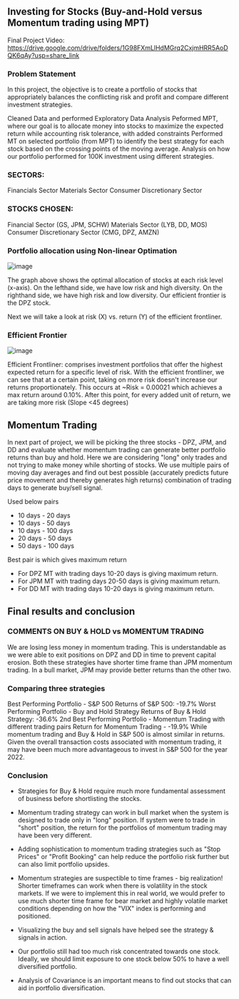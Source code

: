 ## Investing for Stocks (Buy-and-Hold versus Momentum trading using MPT)
 Final Project Video: https://drive.google.com/drive/folders/1G98FXmLlHdMGrq2CxjmHRR5AoDQK6qAy?usp=share_link

### Problem Statement
In this project, the objective is to create a portfolio of stocks that appropriately balances the conflicting risk and profit and compare different investment strategies.

Cleaned Data and performed Exploratory Data Analysis
Peformed MPT, where our goal is to allocate money into stocks to maximize the expected return while accounting risk tolerance, with added constraints
Performed MT on selected portfolio (from MPT) to identify the best strategy for each stock based on the crossing points of the moving average.
Analysis on how our portfolio performed for 100K investment using different strategies.
### SECTORS:

Financials Sector
Materials Sector
Consumer Discretionary Sector
### STOCKS CHOSEN:

Financial Sector (GS, JPM, SCHW)
Materials Sector (LYB, DD, MOS)
Consumer Discretionary Sector (CMG, DPZ, AMZN)

### Portfolio allocation using Non-linear Optimation
![image](https://user-images.githubusercontent.com/82319213/214487436-b200589c-d2c1-4a7c-87f4-01378b25e331.png)

The graph above shows the optimal allocation of stocks at each risk level (x-axis). On the lefthand side, we have low risk and high diversity.
On the righthand side, we have high risk and low diversity. Our efficient frontier is the DPZ stock.

Next we will take a look at risk (X) vs. return (Y) of the efficient frontliner.

### Efficient Frontier

![image](https://user-images.githubusercontent.com/82319213/214487534-be7ccecc-3b5e-4e79-9572-9b6bde89361d.png)

Efficient Frontliner: comprises investment portfolios that offer the highest expected return for a specific level of risk.
With the efficient frontliner, we can see that at a certain point, taking on more risk doesn't increase our returns proportionately. This occurs at ~Risk = 0.00021 which achieves a max return around 0.10%. After this point, for every added unit of return, we are taking more risk (Slope <45 degrees)

## Momentum Trading
In next part of project, we will be picking the three stocks - DPZ, JPM, and DD and evaluate whether momentum trading can generate better portfolio returns than buy and hold. Here we are considering "long" only trades and not trying to make money while shorting of stocks. We use multiple pairs of moving day averages and find out best possible (accurately predicts future price movement and thereby generates high returns) combination of trading days to generate buy/sell signal.

Used below pairs
* 10 days - 20 days
* 10 days - 50 days
* 10 days - 100 days
* 20 days - 50 days
* 50 days - 100 days

Best pair is which gives maximum return
* For DPZ MT with trading days 10-20 days is giving maximum return.
* For JPM MT with trading days 20-50 days is giving maximum return.
* For DD MT with trading days 10-20 days is giving maximum return.


## Final results and conclusion

### COMMENTS ON BUY & HOLD vs MOMENTUM TRADING
We are losing less money in momentum trading. This is understandable as we were able to exit positions on DPZ and DD in time to prevent capital erosion. Both these strategies have shorter time frame than JPM momentum trading. In a bull market, JPM may provide better returns than the other two.


### Comparing three strategies
Best Performing Portfolio - S&P 500 Returns of S&P 500: -19.7%
Worst Performing Portfolio - Buy and Hold Strategy Returns of Buy & Hold Strategy: -36.6%
2nd Best Performing Portfolio - Momentum Trading with different trading pairs Return for Momentum Trading - -19.9%
While momentum trading and Buy & Hold in S&P 500 is almost similar in returns. Given the overall transaction costs associated with momentum trading, it may have been much more advantageous to invest in S&P 500 for the year 2022.

### Conclusion
* Strategies for Buy & Hold require much more fundamental assessment of business before shortlisting the stocks.

* Momentum trading strategy can work in bull market when the system is designed to trade only in "long" position. If system were to trade in "short" position, the return for the portfolios of momentum trading may have been very different.

* Adding sophistication to momentum trading strategies such as "Stop Prices" or "Profit Booking" can help reduce the portfolio risk further but can also limit portfolio upsides.

* Momentum strategies are suspectible to time frames - big realization! Shorter timeframes can work when there is volatility in the stock markets. If we were to implement this in real world, we would prefer to use much shorter time frame for bear market and highly volatile market conditions depending on how the "VIX" index is performing and positioned.

* Visualizing the buy and sell signals have helped see the strategy & signals in action.

* Our portfolio still had too much risk concentrated towards one stock. Ideally, we should limit exposure to one stock below 50% to have a well diversified portfolio.

* Analysis of Covariance is an important means to find out stocks that can aid in portfolio diversification.
